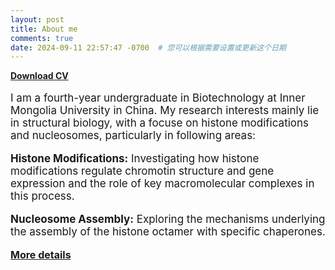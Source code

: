 ```yaml
---
layout: post
title: About me
comments: true
date: 2024-09-11 22:57:47 -0700  # 您可以根据需要设置或更新这个日期
---
```


[**Download CV**](assets/CV.pdf)

<p style="font-size: 17px;">I am a fourth-year undergraduate in Biotechnology at Inner Mongolia University in China. My research interests mainly lie in structural biology, with a focuse on histone modifications and nucleosomes, particularly in following areas:</p>

<p style="font-size: 17px;"><strong>Histone Modifications:</strong> Investigating how histone modifications regulate chromotin structure and gene expression and the role of key macromolecular complexes in this process.</p>

<p style="font-size: 17px;"><strong>Nucleosome Assembly:</strong> Exploring the mechanisms underlying the assembly of the histone octamer with specific chaperones.</p>

<p><strong style="font-size: 16px;"><a href="https://manxin-c.github.io/aboutme/">More details</a></strong></p> 
